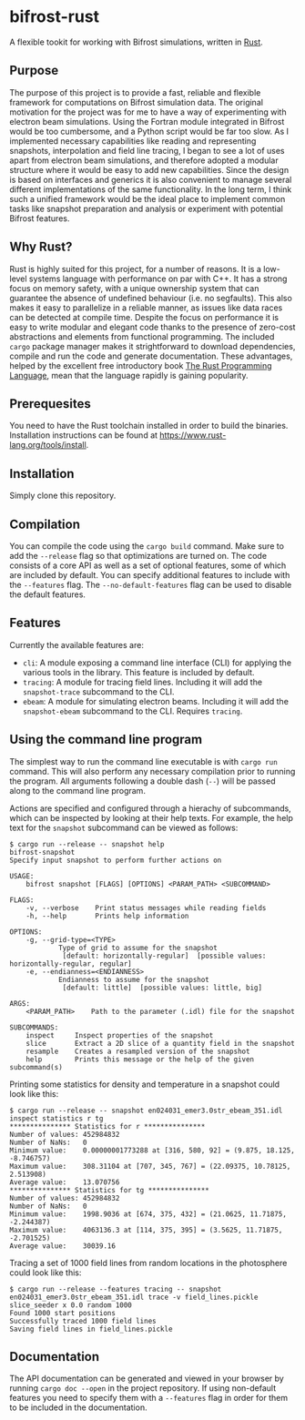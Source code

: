 # bifrost-rust

A flexible tookit for working with Bifrost simulations, written in [Rust](https://www.rust-lang.org/).

## Purpose

The purpose of this project is to provide a fast, reliable and flexible framework for computations on Bifrost simulation data. The original motivation for the project was for me to have a way of experimenting with electron beam simulations. Using the Fortran module integrated in Bifrost would be too cumbersome, and a Python script would be far too slow. As I implemented necessary capabilities like reading and representing snapshots, interpolation and field line tracing, I began to see a lot of uses apart from electron beam simulations, and therefore adopted a modular structure where it would be easy to add new capabilities. Since the design is based on interfaces and generics it is also convenient to manage several different implementations of the same functionality. In the long term, I think such a unified framework would be the ideal place to implement common tasks like snapshot preparation and analysis or experiment with potential Bifrost features.

## Why Rust?

Rust is highly suited for this project, for a number of reasons. It is a low-level systems language with performance on par with C++. It has a strong focus on memory safety, with a unique ownership system that can guarantee the absence of undefined behaviour (i.e. no segfaults). This also makes it easy to parallelize in a reliable manner, as issues like data races can be detected at compile time. Despite the focus on performance it is easy to write modular and elegant code thanks to the presence of zero-cost abstractions and elements from functional programming. The included `cargo` package manager makes it strightforward to download dependencies, compile and run the code and generate documentation. These advantages, helped by the excellent free introductory book [The Rust Programming Language](https://doc.rust-lang.org/book/), mean that the language rapidly is gaining popularity.

## Prerequesites

You need to have the Rust toolchain installed in order to build the binaries. Installation instructions can be found at https://www.rust-lang.org/tools/install.

## Installation

Simply clone this repository.

## Compilation

You can compile the code using the `cargo build` command. Make sure to add the `--release` flag so that optimizations are turned on. The code consists of a core API as well as a set of optional features, some of which are included by default. You can specify additional features to include with the `--features` flag. The `--no-default-features` flag can be used to disable the default features.

## Features

Currently the available features are:
* `cli`: A module exposing a command line interface (CLI) for applying the various tools in the library. This feature is included by default.
* `tracing`: A module for tracing field lines. Including it will add the `snapshot-trace` subcommand to the CLI.
* `ebeam`: A module for simulating electron beams. Including it will add the `snapshot-ebeam` subcommand to the CLI. Requires `tracing`.

## Using the command line program

The simplest way to run the command line executable is with `cargo run` command. This will also perform any necessary compilation prior to running the program. All arguments following a double dash (`--`) will be passed along to the command line program.

Actions are specified and configured through a hierachy of subcommands, which can be inspected by looking at their help texts. For example, the help text for the `snapshot` subcommand can be viewed as follows:
```console
$ cargo run --release -- snapshot help
bifrost-snapshot
Specify input snapshot to perform further actions on

USAGE:
    bifrost snapshot [FLAGS] [OPTIONS] <PARAM_PATH> <SUBCOMMAND>

FLAGS:
    -v, --verbose    Print status messages while reading fields
    -h, --help       Prints help information

OPTIONS:
    -g, --grid-type=<TYPE>
            Type of grid to assume for the snapshot
             [default: horizontally-regular]  [possible values: horizontally-regular, regular]
    -e, --endianness=<ENDIANNESS>
            Endianness to assume for the snapshot
             [default: little]  [possible values: little, big]

ARGS:
    <PARAM_PATH>    Path to the parameter (.idl) file for the snapshot

SUBCOMMANDS:
    inspect     Inspect properties of the snapshot
    slice       Extract a 2D slice of a quantity field in the snapshot
    resample    Creates a resampled version of the snapshot
    help        Prints this message or the help of the given subcommand(s)
```

Printing some statistics for density and temperature in a snapshot could look like this:
```console
$ cargo run --release -- snapshot en024031_emer3.0str_ebeam_351.idl inspect statistics r tg
*************** Statistics for r ***************
Number of values: 452984832
Number of NaNs:   0
Minimum value:    0.00000001773288 at [316, 580, 92] = (9.875, 18.125, -8.746757)
Maximum value:    308.31104 at [707, 345, 767] = (22.09375, 10.78125, 2.513908)
Average value:    13.070756
*************** Statistics for tg ***************
Number of values: 452984832
Number of NaNs:   0
Minimum value:    1998.9036 at [674, 375, 432] = (21.0625, 11.71875, -2.244387)
Maximum value:    4063136.3 at [114, 375, 395] = (3.5625, 11.71875, -2.701525)
Average value:    30039.16
```

Tracing a set of 1000 field lines from random locations in the photosphere could look like this:
```console
$ cargo run --release --features tracing -- snapshot en024031_emer3.0str_ebeam_351.idl trace -v field_lines.pickle slice_seeder x 0.0 random 1000
Found 1000 start positions
Successfully traced 1000 field lines
Saving field lines in field_lines.pickle
```

## Documentation

The API documentation can be generated and viewed in your browser by running `cargo doc --open` in the project repository. If using non-default features you need to specify them with a `--features` flag in order for them to be included in the documentation.

